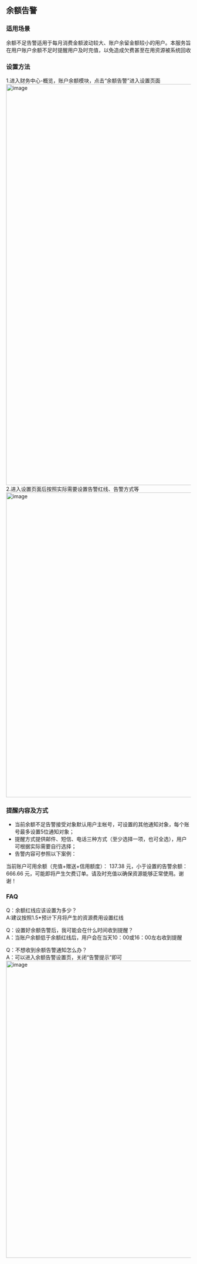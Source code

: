 ## 余额告警


### 适用场景

余额不足告警适用于每月消费金额波动较大、账户余留金额较小的用户。本服务旨在用户账户余额不足时提醒用户及时充值，以免造成欠费甚至在用资源被系统回收

### 设置方法

1.进入财务中心-概览，账户余额模块，点击“余额告警”进入设置页面  
<img width="1092" alt="image" src="https://user-images.githubusercontent.com/107971405/225529886-b18e1252-5679-44c2-8f01-ac2839dc4105.png"> 
2.进入设置页面后按照实际需要设置告警红线、告警方式等  
<img width="830" alt="image" src="https://user-images.githubusercontent.com/107971405/225530335-cdc6f2de-4229-48b2-9ea3-48e5a105b37f.png">

### 提醒内容及方式

  - 当前余额不足告警接受对象默认用户主帐号，可设置的其他通知对象，每个账号最多设置5位通知对象；
  - 提醒方式提供邮件、短信、电话三种方式（至少选择一项，也可全选），用户可根据实际需要自行选择；
  - 告警内容可参照以下案例：

当前账户可用余额（充值+赠送+信用额度）： 137.38 元，小于设置的告警余额： 666.66
元，可能即将产生欠费订单。请及时充值以确保资源能够正常使用。谢谢！

### FAQ

Q：余额红线应该设置为多少？  
A:建议按照1.5\*预计下月将产生的资源费用设置红线  
  
Q：设置好余额告警后，我可能会在什么时间收到提醒？  
A：当账户余额低于余额红线后，用户会在当天10：00或16：00左右收到提醒  
  
Q：不想收到余额告警通知怎么办？  
A：可以进入余额告警设置页，关闭“告警提示”即可
<img width="809" alt="image" src="https://user-images.githubusercontent.com/107971405/225530928-88c24b73-44f6-4b71-bceb-3225eb882c34.png">

